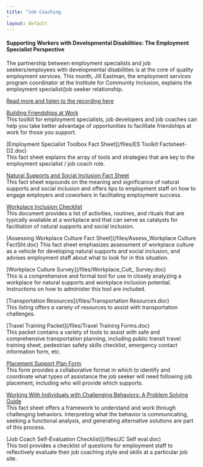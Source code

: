 ```yaml
---
title: "Job Coaching
"
layout: default
---
```



<div class="panel panel-primary">
  
  <div class="panel-body">
  <h4>Supporting Workers with Developmental Disabilities: The Employment Specialist Perspective</h4>
    <p>The partnership between employment specialists and job seekers/employees with developmental disabilities is at the core of quality employment services. This month, Jill Eastman, the employment services program coordinator at the Institute for Community Inclusion, explains the employment specialist/job seeker relationship. </p>
    <p><a href="swdd.html">Read more and listen to the recording here</a></p>
  </div>
</div>


[Building Friendships at Work](/files/FRIENDSHIPS_AT_WORK_TOOLKIT.pdf)  
This toolkit for employment specialists, job developers and job coaches
can help you take better advantage of opportunities to facilitate
friendships at work for those you support.

[Employment Specialist Toolbox Fact Sheet](/files/ES Toolkit Factsheet-D2.doc)  
This fact sheet explains the array of tools and strategies that are key to the employment specialist / job coach role.

[Natural Supports and Social Inclusion Fact Sheet](/files/NatSup-SocIncl_factsht_revJuly2015.docx)  
This fact sheet expounds on the meaning and significance of natural supports and social inclusion and offers tips to employment staff on how to engage employers and coworkers in facilitating employment success.

[Workplace Inclusion Checklist](/files/Workplace_InclusionChecklis.doc)  
This document provides a list of activities, routines, and rituals that are typically available at a workplace and that can serve as catalysts for facilitation of natural supports and social inclusion.

[Assessing Workplace Culture Fact Sheet](/files/Assess_Workplace Culture FactSht.doc)
This fact sheet emphasizes assessment of workplace culture as a vehicle for developing natural supports and social inclusion, and advises employment staff about what to look for in this situation.

[Workplace Culture Survey](/files/Workplace_Cult_ Survey.doc)  
This is a comprehensive and formal tool for use in closely analyzing a workplace for natural supports and workplace inclusion potential. Instructions on how to administer this tool are included.

[Transportation Resources](/files/Transportation Resources.doc)  
This listing offers a variety of resources to assist with transportation challenges.

[Travel Training Packet](/files/Travel Training Forms.doc)  
This packet contains a variety of tools to assist with safe and comprehensive transportation planning, including public transit travel training sheet, pedestrian safety skills checklist, emergency contact information form, etc.

[Placement Support Plan Form](/files/PlcmntSupprtPlan.doc)  
This form provides a collaborative format in which to identify and coordinate what types of assistance the job seeker will need following job placement, including who will provide which supports.


[Working With Individuals with Challenging Behaviors: A Problem Solving Guide](/files/Challng_Behavior_Guide.pdf)  
This fact sheet offers a framework to understand and work through challenging behaviors. Interpreting what the behavior is communicating, seeking a functional analysis, and generating alternative solutions are part of this process.

[Job Coach Self-Evaluation Checklist](/files/JC Self eval.doc)  
This tool provides a checklist of questions for employment staff to reflectively evaluate their job coaching style and skills at a particular job site.
